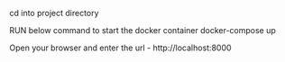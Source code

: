 cd into project directory

RUN below command to start the docker container
docker-compose up

Open your browser and enter the url - http://localhost:8000
